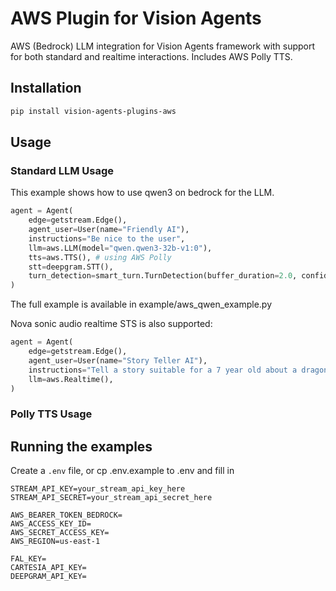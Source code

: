 # AWS Plugin for Vision Agents

AWS (Bedrock) LLM integration for Vision Agents framework with support for both standard and realtime interactions. Includes AWS Polly TTS.

## Installation

```bash
pip install vision-agents-plugins-aws
```

## Usage

### Standard LLM Usage

This example shows how to use qwen3 on bedrock for the LLM.

```python
agent = Agent(
    edge=getstream.Edge(),
    agent_user=User(name="Friendly AI"),
    instructions="Be nice to the user",
    llm=aws.LLM(model="qwen.qwen3-32b-v1:0"),
    tts=aws.TTS(), # using AWS Polly
    stt=deepgram.STT(),
    turn_detection=smart_turn.TurnDetection(buffer_duration=2.0, confidence_threshold=0.5),
)
```

The full example is available in example/aws_qwen_example.py

Nova sonic audio realtime STS is also supported:

```python
agent = Agent(
    edge=getstream.Edge(),
    agent_user=User(name="Story Teller AI"),
    instructions="Tell a story suitable for a 7 year old about a dragon and a princess",
    llm=aws.Realtime(),
)
```

### Polly TTS Usage


## Running the examples

Create a `.env` file, or cp .env.example to .env and fill in

```
STREAM_API_KEY=your_stream_api_key_here
STREAM_API_SECRET=your_stream_api_secret_here

AWS_BEARER_TOKEN_BEDROCK=
AWS_ACCESS_KEY_ID=
AWS_SECRET_ACCESS_KEY=
AWS_REGION=us-east-1

FAL_KEY=
CARTESIA_API_KEY=
DEEPGRAM_API_KEY=
```
